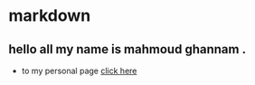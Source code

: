 # markdown

## hello all my name is mahmoud ghannam . 

- to my personal page [click here](https://mahmoudghannam.github.io/markdown/personalPage)